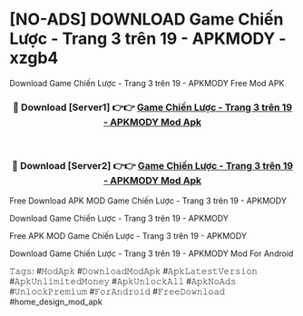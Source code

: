 # [NO-ADS] DOWNLOAD Game Chiến Lược - Trang 3 trên 19 - APKMODY - xzgb4
Download Game Chiến Lược - Trang 3 trên 19 - APKMODY Free Mod APK

<div align="center">
<h3>🔴 Download [Server1] 👉👉 <a href="https://apk-comot.site?title=Game_Chiến_Lược_-_Trang_3_trên_19_-_APKMODY">Game Chiến Lược - Trang 3 trên 19 - APKMODY Mod Apk</a></h3><br>

<h3>🔴 Download [Server2] 👉👉 <a href="https://apk-comot.site?title=Game_Chiến_Lược_-_Trang_3_trên_19_-_APKMODY">Game Chiến Lược - Trang 3 trên 19 - APKMODY Mod Apk</a></h3>
</div>


Free Download APK MOD Game Chiến Lược - Trang 3 trên 19 - APKMODY

Download Game Chiến Lược - Trang 3 trên 19 - APKMODY 

Free APK MOD Game Chiến Lược - Trang 3 trên 19 - APKMODY 

Download Game Chiến Lược - Trang 3 trên 19 - APKMODY Mod For Android

𝚃𝚊𝚐𝚜: #𝙼𝚘𝚍𝙰𝚙𝚔 #𝙳𝚘𝚠𝚗𝚕𝚘𝚊𝚍𝙼𝚘𝚍𝙰𝚙𝚔 #𝙰𝚙𝚔𝙻𝚊𝚝𝚎𝚜𝚝𝚅𝚎𝚛𝚜𝚒𝚘𝚗 #𝙰𝚙𝚔𝚄𝚗𝚕𝚒𝚖𝚒𝚝𝚎𝚍𝙼𝚘𝚗𝚎𝚢 #𝙰𝚙𝚔𝚄𝚗𝚕𝚘𝚌𝚔𝙰𝚕𝚕 #𝙰𝚙𝚔𝙽𝚘𝙰𝚍𝚜 #𝚄𝚗𝚕𝚘𝚌𝚔𝙿𝚛𝚎𝚖𝚒𝚞𝚖 #𝙵𝚘𝚛𝙰𝚗𝚍𝚛𝚘𝚒𝚍 #𝙵𝚛𝚎𝚎𝙳𝚘𝚠𝚗𝚕𝚘𝚊𝚍 #home_design_mod_apk
